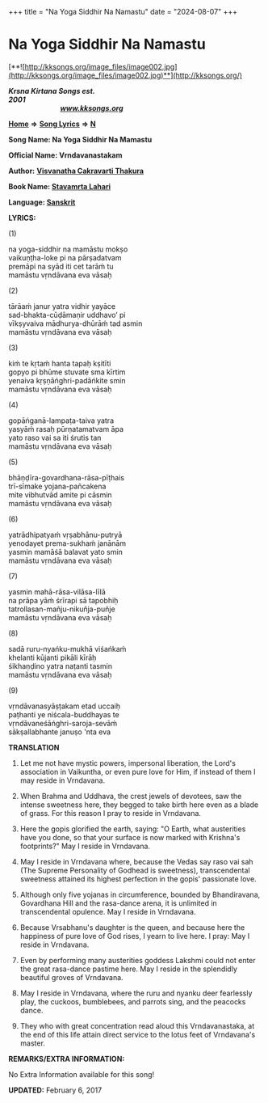 +++
title = "Na Yoga Siddhir Na Namastu"
date = "2024-08-07"
+++

# Na Yoga Siddhir Na Namastu
[**![http://kksongs.org/image_files/image002.jpg](http://kksongs.org/image_files/image002.jpg)**](http://kksongs.org/)

**_Krsna Kirtana Songs est. 2001_**                                                                                                                                                 **_www.kksongs.org_**

**[Home](http://kksongs.org/)** **⇒** **[Song Lyrics](http://kksongs.org/lyrics.html)** **⇒** **[N](http://kksongs.org/songs/song_n.html)**

**Song Name: Na Yoga Siddhir Na Mamastu**

**Official Name: Vrndavanastakam**

**Author:** [**Visvanatha Cakravarti Thakura**](http://kksongs.org/authors/list/vct.html)

**Book Name: [Stavamrta Lahari](http://kksongs.org/authors/literature/stavamrta_lahari.html)**

**Language: [Sanskrit](http://kksongs.org/language/list/sanskrit.html)**

**LYRICS:**

(1)

na yoga-siddhir na mamāstu mokṣo  
vaikuṇṭha-loke pi na pārṣadatvam  
premāpi na syād iti cet tarāḿ tu  
mamāstu vṛndāvana eva vāsaḥ

(2)

tārāaḿ janur yatra vidhir yayāce  
sad-bhakta-cūḍāmaṇir uddhavo’ pi  
vīkṣyvaiva mādhurya-dhūrāḿ tad asmin  
mamāstu vṛndāvana eva vāsaḥ

(3)

kiḿ te kṛtaḿ hanta tapaḥ kṣitīti  
gopyo pi bhūme stuvate sma kīrtim  
yenaiva kṛṣṇāńghri-padāńkite smin  
mamāstu vṛndāvana eva vāsaḥ

(4)

gopāńganā-lampaṭa-taiva yatra  
yasyāḿ rasaḥ pūrṇatamatvam āpa  
yato raso vai sa iti śrutis tan  
mamāstu vṛndāvana eva vāsaḥ

(5)

bhāṇḍīra-govardhana-rāsa-pīṭhais  
trī-sīmake yojana-pañcakena  
mite vibhutvād amite pi cāsmin  
mamāstu vṛndāvana eva vāsaḥ

(6)

yatrādhipatyaḿ vṛṣabhānu-putryā  
yenodayet prema-sukhaḿ janānām  
yasmin mamāśā balavat yato smin  
mamāstu vṛndāvana eva vāsaḥ

(7)

yasmin mahā-rāsa-vilāsa-līlā  
na prāpa yāḿ śrīrapi sā tapobhiḥ  
tatrollasan-mañju-nikuñja-puñje  
mamāstu vṛndāvana eva vāsaḥ

(8)

sadā ruru-nyańku-mukhā viśańkaḿ  
khelanti kūjanti pikāli kīrāḥ  
śikhaṇḍino yatra naṭanti tasmin  
mamāstu vṛndāvana eva vāsaḥ

(9)

vṛndāvanasyāṣṭakam etad uccaiḥ  
paṭhanti ye niścala-buddhayas te  
vṛndāvaneśāńghri-saroja-sevāḿ  
sākṣallabhante januṣo 'nta eva

**TRANSLATION**

1) Let me not have mystic powers, impersonal liberation, the Lord's association in Vaikuntha, or even pure love for Him, if instead of them I may reside in Vrndavana.

2) When Brahma and Uddhava, the crest jewels of devotees, saw the intense sweetness here, they begged to take birth here even as a blade of grass. For this reason I pray to reside in Vrndavana.

3) Here the gopis glorified the earth, saying: "O Earth, what austerities have you done, so that your surface is now marked with Krishna's footprints?" May I reside in Vrndavana.

4) May I reside in Vrndavana where, because the Vedas say raso vai sah (The Supreme Personality of Godhead is sweetness), transcendental sweetness attained its highest perfection in the gopis' passionate love.

5) Although only five yojanas in circumference, bounded by Bhandiravana, Govardhana Hill and the rasa-dance arena, it is unlimited in transcendental opulence. May I reside in Vrndavana.

6) Because Vrsabhanu's daughter is the queen, and because here the happiness of pure love of God rises, I yearn to live here. I pray: May I reside in Vrndavana.

7) Even by performing many austerities goddess Lakshmi could not enter the great rasa-dance pastime here. May I reside in the splendidly beautiful groves of Vrndavana.

8) May I reside in Vrndavana, where the ruru and nyanku deer fearlessly play, the cuckoos, bumblebees, and parrots sing, and the peacocks dance.

9) They who with great concentration read aloud this Vrndavanastaka, at the end of this life attain direct service to the lotus feet of Vrndavana's master.

**REMARKS/EXTRA INFORMATION:**

No Extra Information available for this song!

**UPDATED:** February 6, 2017